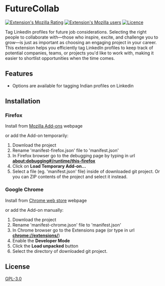 # FutureCollab

[![Extension's Mozilla Rating](https://img.shields.io/amo/rating/futurecollab?color=green&label=Mozilla%20Rating&logo=FirefoxBrowser)](https://addons.mozilla.org/en-US/firefox/addon/futurecollab/)
[![Extension's Mozilla users](https://img.shields.io/amo/users/futurecollab?label=Mozilla%20Users&logo=FirefoxBrowser)](https://addons.mozilla.org/en-US/firefox/addon/futurecollab/)
[![Licence](https://img.shields.io/github/license/Risk333/FutureCollab)](https://github.com/Risk333/FutureCollab/blob/main/LICENSE.md)

Tag LinkedIn profiles for future job considerations. Selecting the right people to collaborate with—those who inspire, excite, and challenge you to grow—is just as important as choosing an engaging project in your career. This extension helps you efficiently tag LinkedIn profiles to keep track of potential companies, teams, or projects you'd like to work with, making it easier to shortlist opportunities when the time comes.

## Features

- Options are available for tagging Indian profiles on Linkedin

## Installation

### Firefox 

Install from [Mozilla Add-ons](https://addons.mozilla.org/en-US/firefox/addon/futurecollab/) webpage

or add the Add-on temporarily:
1. Download the project
2. Rename 'manifest-firefox.json' file to 'manifest.json'
3. In Firefox browser go to the debugging page by typing in url <b>[about:debugging#/runtime/this-firefox](about:debugging#/runtime/this-firefox)</b>
4. Click on <b>Load Temporary Add-on...</b>
5. Select a file (eg. 'manifest.json' file) inside of downloaded git project. Or you can ZIP contents of the project and select it instead.

### Google Chrome

Install from [Chrome web store](https://chrome.google.com/webstore/detail/futurecollab/) webpage

or add the Add-on manually:
1. Download the project
2. Rename 'manifest-chrome.json' file to 'manifest.json'
3. In Chrome browser go to the Extensions page (or type in url <b>[chrome://extensions/](chrome://extensions/)</b>)
4. Enable the <b>Developer Mode</b>
5. Click the <b>Load unpacked</b> button
6. Select the directory of downloaded git project.

## License

[GPL-3.0](https://github.com/Risk333/FutureCollab/blob/main/LICENSE.md)